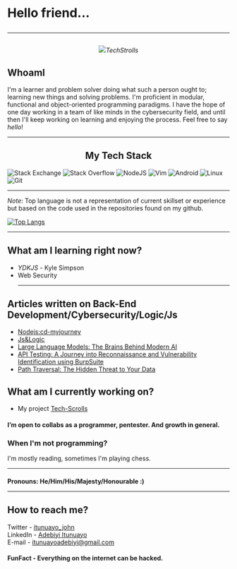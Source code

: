 # Hello friend... <hr>

<p align = "center"><img src="https://user-images.githubusercontent.com/44436048/157494130-c3577c64-e9f4-4773-90a2-e211dd18a099.gif"
><i>TechStrolls</i></img></p>
	
 
<h2>WhoamI</h2>
 I'm a learner and problem solver doing what such a person ought to; learning new things and solving problems. I'm proficient in modular, functional and object-oriented programming paradigms. I have the hope of one day working in a team of like minds in the cybersecurity field, and until then I'll keep working on learning and enjoying the process. Feel free to say <i>hello</i>! <hr>

<h2 align = "center" > My Tech Stack </h2>

![Stack Exchange](https://img.shields.io/badge/StackExchange-%23ffffff.svg?style=for-the-badge&logo=StackExchange&logoColor=white) ![Stack Overflow](https://img.shields.io/badge/-Stackoverflow-FE7A16?style=for-the-badge&logo=stack-overflow&logoColor=white) ![NodeJS](https://img.shields.io/badge/node.js-6DA55F?style=for-the-badge&logo=node.js&logoColor=white) ![Vim](https://img.shields.io/badge/VIM-%2311AB00.svg?style=for-the-badge&logo=vim&logoColor=white) ![Android](https://img.shields.io/badge/Android-3DDC84?style=for-the-badge&logo=android&logoColor=white) ![Linux](https://img.shields.io/badge/Linux-FCC624?style=for-the-badge&logo=linux&logoColor=black) ![Git](https://img.shields.io/badge/git-%23F05033.svg?style=for-the-badge&logo=git&logoColor=white) <hr>

_Note_: Top language is not a representation of current skillset or experience but based on the code used in the repositories found on my github. 

[![Top Langs](https://github-readme-stats.vercel.app/api/top-langs/?username=FFFF-0000h&hide=html,css)](https://github.com/FFFF-0000h/github-readme-stats) <hr>

## What am I learning right now? 
  - *YDKJS* - Kyle Simpson 
  - Web Security <hr>
  
## Articles written on Back-End Development/Cybersecurity/Logic/Js
- [Nodejs:cd-myjourney](https://dev.to/adebiyiitunuayo/nodejs-cd-my-journey00-3d91)
- [Js&Logic](https://dev.to/adebiyiitunuayo/javascript-and-logic-442d)
- [Large Language Models: The Brains Behind Modern AI](https://dev.to/adebiyiitunuayo/large-language-models-the-brains-behind-modern-ai-like-chatgptsirialexacortana-265c)
- [API Testing: A Journey into Reconnaissance and Vulnerability Identification using BurpSuite](https://dev.to/adebiyiitunuayo/api-testing-a-journey-into-reconnaissance-and-vulnerability-identification-using-burpsuite-50o)
- [Path Traversal: The Hidden Threat to Your Data](https://dev.to/adebiyiitunuayo/path-traversal-the-hidden-threat-to-your-data-2g3n)
 
## What am I currently working on?  

-   My project [Tech-Scrolls](https://github.com/Artymanprince/Tech-Scrolls) 

#### I’m open to collabs as a programmer, pentester. And growth in general.

### When I'm not programming?

   I'm mostly reading, sometimes I'm playing chess.<hr>
   
#### Pronouns: He/Him/His/Majesty/Honourable :) <hr>
   
## How to reach me?
  Twitter - [itunuayo_john](https://twitter.com/itunuayo_john) </br>
  LinkedIn - [Adebiyi Itunuayo](https://www.linkedin.com/in/adebiyi-itunuayo-397bab151) </br>
  E-mail - itunuayoadebiyi@gmail.com </br>
  
#### FunFact - Everything on the internet can be hacked.
